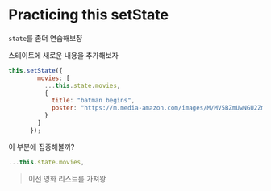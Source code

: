 # Practicing this setState

`state`를 좀더 연습해보쟝

스테이트에 새로운 내용을 추가해보자
```js
this.setState({
        movies: [
          ...this.state.movies,
          {
            title: "batman begins",
            poster: "https://m.media-amazon.com/images/M/MV5BZmUwNGU2ZmItMmRiNC00MjhlLTg5YWUtODMyNzkxODYzMmZlXkEyXkFqcGdeQXVyNTIzOTk5ODM@._V1_.jpg"
          }
        ]
      });
```
이 부분에 집중해볼까?
```js
...this.state.movies,
```
> 이전 영화 리스트를 가져왕